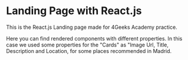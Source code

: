 # Landing Page with React.js

This is the React.js Landing page made for 4Geeks Academy practice.

Here you can find rendered components with different properties. In this case we used some properties for the "Cards" as "Image Url, Title, Description and Location, for some places recommended in Madrid.
